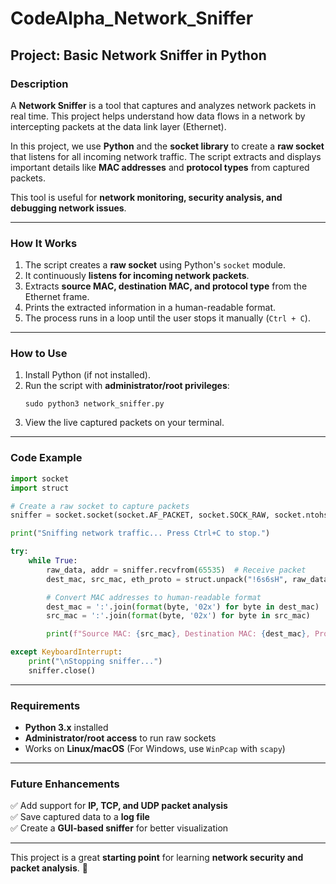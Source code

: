 # CodeAlpha_Network_Sniffer
## **Project: Basic Network Sniffer in Python**  

### **Description**  
A **Network Sniffer** is a tool that captures and analyzes network packets in real time. This project helps understand how data flows in a network by intercepting packets at the data link layer (Ethernet).  

In this project, we use **Python** and the **socket library** to create a **raw socket** that listens for all incoming network traffic. The script extracts and displays important details like **MAC addresses** and **protocol types** from captured packets.  

This tool is useful for **network monitoring, security analysis, and debugging network issues**.  

---

### **How It Works**
1. The script creates a **raw socket** using Python's `socket` module.
2. It continuously **listens for incoming network packets**.
3. Extracts **source MAC, destination MAC, and protocol type** from the Ethernet frame.
4. Prints the extracted information in a human-readable format.
5. The process runs in a loop until the user stops it manually (`Ctrl + C`).

---

### **How to Use**  
1. Install Python (if not installed).
2. Run the script with **administrator/root privileges**:
   ```
   sudo python3 network_sniffer.py
   ```
3. View the live captured packets on your terminal.

---

### **Code Example**  
```python
import socket
import struct

# Create a raw socket to capture packets
sniffer = socket.socket(socket.AF_PACKET, socket.SOCK_RAW, socket.ntohs(3))

print("Sniffing network traffic... Press Ctrl+C to stop.")

try:
    while True:
        raw_data, addr = sniffer.recvfrom(65535)  # Receive packet
        dest_mac, src_mac, eth_proto = struct.unpack("!6s6sH", raw_data[:14])

        # Convert MAC addresses to human-readable format
        dest_mac = ':'.join(format(byte, '02x') for byte in dest_mac)
        src_mac = ':'.join(format(byte, '02x') for byte in src_mac)

        print(f"Source MAC: {src_mac}, Destination MAC: {dest_mac}, Protocol: {eth_proto}")

except KeyboardInterrupt:
    print("\nStopping sniffer...")
    sniffer.close()
```

---

### **Requirements**
- **Python 3.x** installed  
- **Administrator/root access** to run raw sockets  
- Works on **Linux/macOS** (For Windows, use `WinPcap` with `scapy`)

---

### **Future Enhancements**
✅ Add support for **IP, TCP, and UDP packet analysis**  
✅ Save captured data to a **log file**  
✅ Create a **GUI-based sniffer** for better visualization  

---



This project is a great **starting point** for learning **network security and packet analysis**. 🚀
